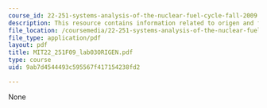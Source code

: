 ```yaml
---
course_id: 22-251-systems-analysis-of-the-nuclear-fuel-cycle-fall-2009
description: This resource contains information related to origen and fortran.
file_location: /coursemedia/22-251-systems-analysis-of-the-nuclear-fuel-cycle-fall-2009/9ab7d4544493c595567f417154238fd2_MIT22_251F09_lab03ORIGEN.pdf
file_type: application/pdf
layout: pdf
title: MIT22_251F09_lab03ORIGEN.pdf
type: course
uid: 9ab7d4544493c595567f417154238fd2

---
```

None